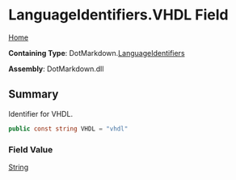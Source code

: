 # LanguageIdentifiers\.VHDL Field

[Home](../../../README.md)

**Containing Type**: DotMarkdown\.[LanguageIdentifiers](../README.md)

**Assembly**: DotMarkdown\.dll

## Summary

Identifier for VHDL\.

```csharp
public const string VHDL = "vhdl"
```

### Field Value

[String](https://docs.microsoft.com/en-us/dotnet/api/system.string)

